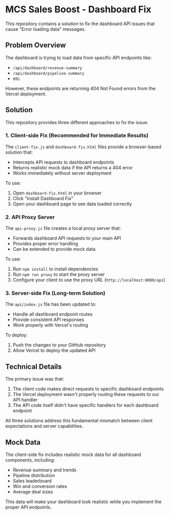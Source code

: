 # MCS Sales Boost - Dashboard Fix

This repository contains a solution to fix the dashboard API issues that cause "Error loading data" messages.

## Problem Overview

The dashboard is trying to load data from specific API endpoints like:
- `/api/dashboard/revenue-summary`
- `/api/dashboard/pipeline-summary`
- etc.

However, these endpoints are returning 404 Not Found errors from the Vercel deployment.

## Solution

This repository provides three different approaches to fix the issue:

### 1. Client-side Fix (Recommended for Immediate Results)

The `client-fix.js` and `dashboard-fix.html` files provide a browser-based solution that:
- Intercepts API requests to dashboard endpoints
- Returns realistic mock data if the API returns a 404 error
- Works immediately without server deployment

To use:
1. Open `dashboard-fix.html` in your browser
2. Click "Install Dashboard Fix"
3. Open your dashboard page to see data loaded correctly

### 2. API Proxy Server

The `api-proxy.js` file creates a local proxy server that:
- Forwards dashboard API requests to your main API
- Provides proper error handling
- Can be extended to provide mock data

To use:
1. Run `npm install` to install dependencies
2. Run `npm run proxy` to start the proxy server
3. Configure your client to use the proxy URL (`http://localhost:8080/api`)

### 3. Server-side Fix (Long-term Solution)

The `api/index.js` file has been updated to:
- Handle all dashboard endpoint routes
- Provide consistent API responses
- Work properly with Vercel's routing

To deploy:
1. Push the changes to your GitHub repository
2. Allow Vercel to deploy the updated API

## Technical Details

The primary issue was that:
1. The client code makes direct requests to specific dashboard endpoints
2. The Vercel deployment wasn't properly routing these requests to our API handler
3. The API code itself didn't have specific handlers for each dashboard endpoint

All three solutions address this fundamental mismatch between client expectations and server capabilities.

## Mock Data

The client-side fix includes realistic mock data for all dashboard components, including:
- Revenue summary and trends
- Pipeline distribution
- Sales leaderboard
- Win and conversion rates
- Average deal sizes

This data will make your dashboard look realistic while you implement the proper API endpoints. 